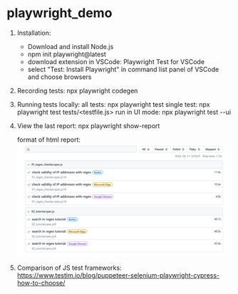 # playwright_demo

1. Installation:
    - Download and install Node.js
    - npm init playwright@latest
    - download extension in VSCode: Playwright Test for VSCode
    - select "Test: Install Playwright" in command list panel of VSCode and choose browsers

2. Recording tests:
    npx playwright codegen <url>

3. Running tests locally:
   all tests: npx playwright test
   single test: npx playwright test tests/<testfile.js>
   run in UI mode: npx playwright test --ui

4. View the last report:
    npx playwright show-report

    format of html report:
    ![html report](test_report.png)

5. Comparison of JS test frameworks:
    https://www.testim.io/blog/puppeteer-selenium-playwright-cypress-how-to-choose/
